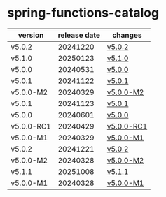 # spring-functions-catalog	


|version|release date|changes|
|---|---|---|
|v5.0.2|20241220|[v5.0.2](./v5.0.2-20241220.md)|
|v5.1.0|20250123|[v5.1.0](./v5.1.0-20250123.md)|
|v5.0.0|20240531|[v5.0.0](./v5.0.0-20240531.md)|
|v5.0.1|20241122|[v5.0.1](./v5.0.1-20241122.md)|
|v5.0.0-M2|20240329|[v5.0.0-M2](./v5.0.0-M2-20240329.md)|
|v5.0.1|20241123|[v5.0.1](./v5.0.1-20241123.md)|
|v5.0.0|20240601|[v5.0.0](./v5.0.0-20240601.md)|
|v5.0.0-RC1|20240429|[v5.0.0-RC1](./v5.0.0-RC1-20240429.md)|
|v5.0.0-M1|20240329|[v5.0.0-M1](./v5.0.0-M1-20240329.md)|
|v5.0.2|20241221|[v5.0.2](./v5.0.2-20241221.md)|
|v5.0.0-M2|20240328|[v5.0.0-M2](./v5.0.0-M2-20240328.md)|
|v5.1.1|20251008|[v5.1.1](./v5.1.1-20251008.md)|
|v5.0.0-M1|20240328|[v5.0.0-M1](./v5.0.0-M1-20240328.md)|
